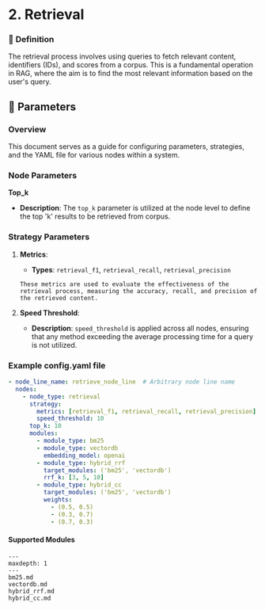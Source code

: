 # 2. Retrieval

### 🔎 **Definition**
The retrieval process involves using queries to fetch relevant content, identifiers (IDs), and scores from a corpus. This is a fundamental operation in RAG, where the aim is to find the most relevant information based on the user's query.

## 🔢 **Parameters**

### **Overview**
This document serves as a guide for configuring parameters, strategies, and the YAML file for various nodes within a system.

### **Node Parameters**
**Top_k**
- **Description**: The `top_k` parameter is utilized at the node level to define the top 'k' results to be retrieved from corpus.

### **Strategy Parameters**
1. **Metrics**:  
   - **Types**: `retrieval_f1`, `retrieval_recall`, `retrieval_precision`
   ```{admonition} Purpose
   These metrics are used to evaluate the effectiveness of the retrieval process, measuring the accuracy, recall, and precision of the retrieved content.
   ```

2. **Speed Threshold**:
   - **Description**: `speed_threshold` is applied across all nodes, ensuring that any method exceeding the average processing time for a query is not utilized.

### Example config.yaml file
```yaml
- node_line_name: retrieve_node_line  # Arbitrary node line name
  nodes:
    - node_type: retrieval
      strategy:
        metrics: [retrieval_f1, retrieval_recall, retrieval_precision]
        speed_threshold: 10
      top_k: 10
      modules:
        - module_type: bm25
        - module_type: vectordb
          embedding_model: openai
        - module_type: hybrid_rrf
          target_modules: ('bm25', 'vectordb')
          rrf_k: [3, 5, 10]
        - module_type: hybrid_cc
          target_modules: ('bm25', 'vectordb')
          weights:
            - (0.5, 0.5)
            - (0.3, 0.7)
            - (0.7, 0.3)
```

#### Supported Modules

```{toctree}
---
maxdepth: 1
---
bm25.md
vectordb.md
hybrid_rrf.md
hybrid_cc.md
```
